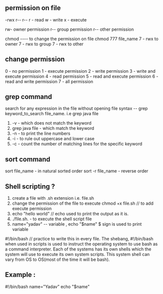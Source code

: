 
## permission on file 
-rwx r-- r--
r - read
w - write
x - execute

rw- owner permission
r-- group permission
r-- other permission 

chmod ---- to change the permission on file
chmod 777 file_name
7 - rwx to owner
7 - rwx to group
7 - rwx to other

## change permission

0 - no permission
1 - execute permission
2 - write permission
3 - write and execute permission
4 - read permission
5 - read and execute permission
6 - read and write permission
7 - all permission

## grep command

search for any expression in the file without opening file
syntax -- grep keyword_to_search file_name. i.e grep java file

1. -v - which does not match the keyword
2. grep java file - which match the keyword
3. -n - to print the line numbers
4. -i - to rule out uppercase and lower case
5. -c - count the number of matching lines for the specific keyword

## sort command

sort file_name - in natural sorted order
sort -r file_name - reverse order

## Shell scripting ?

1. create a file with .sh extension i.e. file.sh
2. change the permission of the file to execute
chmod +x file.sh // to add execute permission
3. echo "hello world" // echo used to print the output as it is.
4.  ./file.sh. - to execute the shell script file
5. name="yadav" -- variable , echo "$name" $ sign is used to print variable

#!/bin/bash // practice to write this in every file.
The shebang, #!/bin/bash when used in scripts is used to instruct the operating system to use bash as a command interpreter. 
Each of the systems has its own shells which the system will use to execute its own system scripts. 
This system shell can vary from OS to OS(most of the time it will be bash).

## Example :
#!/bin/bash
name="Yadav"
echo "$name"
